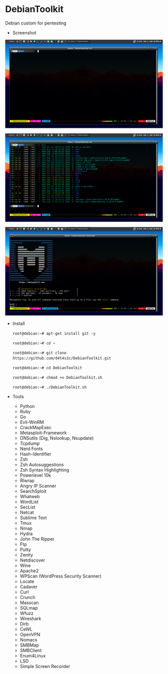 # DebianToolkit

Debian custom for pentesting


* Screenshot

![](/screenshot/a.png)

![](/screenshot/b.png)

![](/screenshot/c.png)


* Install

  ``` root@debian:~# apt-get install git -y ```

  ``` root@debian:~# cd ~ ```

  ``` root@debian:~# git clone https://github.com/d4t4s3c/DebianToolkit.git ```

  ``` root@debian:~# cd DebianToolkit ```

  ``` root@debian:~# chmod +x DebianToolkit.sh ```

  ``` root@debian:~# ./DebianToolkit.sh ```

* Tools

  * Python
  * Ruby
  * Go
  * Evil-WinRM
  * CrackMapExec
  * Metasploit-Framework
  * DNSutils (Dig, Nslookup, Nsupdate)
  * Tcpdump
  * Nerd Fonts
  * Hash-Identifier
  * Zsh
  * Zsh Autosuggestions
  * Zsh Syntax Highlighting
  * Powerlevel 10k
  * Rlwrap
  * Angry IP Scanner
  * SearchSploit
  * Whatweb
  * WordList
  * SecList
  * Netcat
  * Sublime Text
  * Tmux
  * Nmap
  * Hydra
  * John The Ripper
  * Ftp
  * Putty
  * Zenity
  * Netdiscover
  * Wine
  * Apache2
  * WPScan (WordPress Security Scanner)
  * Locate
  * Cadaver
  * Curl
  * Crunch
  * Masscan
  * SQLmap
  * Wfuzz
  * Wireshark
  * Dirb
  * CeWL
  * OpenVPN
  * Nomacs
  * SMBMap
  * SMBClient
  * Enum4Linux
  * LSD
  * Simple Screen Recorder
